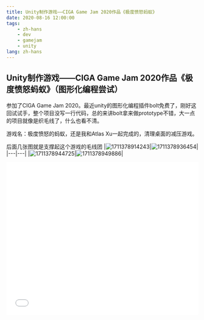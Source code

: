 ```yaml
---
title: Unity制作游戏——CIGA Game Jam 2020作品《极度愤怒蚂蚁》
date: 2020-08-16 12:00:00
tags: 
    - zh-hans
    - dev
    - gamejam
    - unity
lang: zh-hans
---
```


## Unity制作游戏——CIGA Game Jam 2020作品《极度愤怒蚂蚁》（图形化编程尝试）

参加了CIGA Game Jam 2020。最近unity的图形化编程插件bolt免费了，刚好这回试试手，整个项目没写一行代码，总的来讲bolt拿来做prototype不错，大一点的项目就像是织毛线了，什么也看不清。

游戏名：极度愤怒的蚂蚁，还是我和Atlas Xu一起完成的，清理桌面的减压游戏。

后面几张图就是支撑起这个游戏的毛线团
|![1711378914243](https://cdn.brightgames.top/md/1711378914243.png)|![1711378936454](https://cdn.brightgames.top/md/1711378936454.png)|
|---|---|
|![1711378944725](https://cdn.brightgames.top/md/1711378944725.png)|![1711378949886](https://cdn.brightgames.top/md/1711378949886.png)|

<iframe src="//player.bilibili.com/player.html?aid=841761517&bvid=BV1M54y1e7XY&cid=225107687&p=1" scrolling="no" border="0" frameborder="no" framespacing="0" allowfullscreen="true" width="100%" height="400px"> </iframe>



